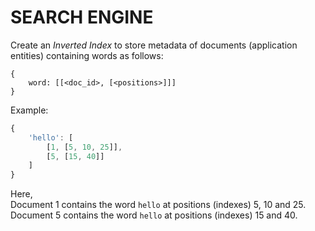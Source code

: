 # SEARCH ENGINE

Create an *Inverted Index* to store metadata of documents (application entities) containing words as follows:
```
{
    word: [[<doc_id>, [<positions>]]]
}
```

Example:
```js
{
    'hello': [
        [1, [5, 10, 25]], 
        [5, [15, 40]]
    ]
}
```

Here,  
Document 1 contains the word `hello` at positions (indexes) 5, 10 and 25.
Document 5 contains the word `hello` at positions (indexes) 15 and 40.
 
